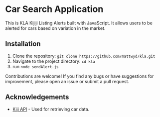 # Car Search Application

This is KLA Kijiji Listing Alerts built with JavaScript. It allows users to be alerted for cars based on variation in the market.

## Installation

1. Clone the repository: `git clone https://github.com/mattwyd/kla.git`
2. Navigate to the project directory: `cd kla`
3. run `node sendAlert.js`

Contributions are welcome! If you find any bugs or have suggestions for improvement, please open an issue or submit a pull request.

## Acknowledgements

- [Kiji API]([https://kiji.com/api](https://www.npmjs.com/package/kijiji-scraper)) - Used for retrieving car data.
